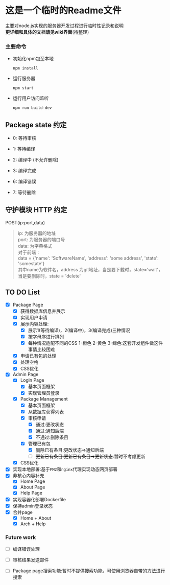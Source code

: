 # 这是一个临时的Readme文件   
主要对node.js实现的服务器开发过程进行临时性记录和说明  
**更详细和具体的文档请见wiki界面**(待整理)

### 主要命令
- 初始化npm包至本地
    ```
    npm install
    ```
- 运行服务器
    ```
    npm start
    ```
- 运行用户访问监听
    ```
    npm run build-dev
    ```
## Package state 约定
- 0: 等待审核
- 1: 等待编译
- 2: 编译中 (不允许删除)
- 3: 编译完成

- 6: 编译错误
- 7: 等待删除

## 守护模块 HTTP 约定
POST(ip:port,data)  
> ip: 为服务器的地址  
> port: 为服务器的端口号  
> data: 为字典格式  
> 对于前端：  
> data = {'name': 'SoftwareName', 'address': 'some address', 'state': 'somestate'}   
> 其中name为软件名，address 为git地址，当是要下载时，state='wait'，当是要删除时，state = 'delete'

## TO DO List  

- [x] Package Page 
    - [x] 获得数据库信息并展示
    - [x] 实现用户申请
    - [x] 展示内容处理: 
        - [x] 展示1(等待编译)，2(编译中)，3(编译完成)三种情况
        - [x] 按字母序进行排列
        - [x] 每种情况适配不同的CSS 1-橙色 2-黄色 3-绿色:这套开发组件做这件事情比较困难
    - [x] 申请已有包的处理
    - [x] 处理空格
    - [x] CSS优化
- [x] Admin Page
    - [x] Login Page
        - [x] 基本页面框架
        - [x] 实现管理员登录
    - [x] Package Management
        - [x] 基本页面框架
        - [x] 从数据库获得列表
        - [x] 审核申请
            - [x] 通过:更改状态
            - [x] 通过:通知后端
            - [x] 不通过:删除条目
        - [x] 管理已有包
            - [x] 删除已有条目:更改状态=>通知后端
            - [ ] ~~更新已有条目:更新已有条目=>更新状态~~:暂时不考虑更新
    - [x] CSS优化
- [x] 实现本地部署:基于`PM2`和`nginx`代理实现动态网页部署
- [x] 非核心内容补充
    - [x] Home Page 
    - [x] About Page
    - [x] Help Page
- [x] 实现容器化部署Dockerfile
- [x] 保持admin登录状态
- [x] 合并page
    - [x] Home + About
    - [x] Arch + Help

### Future work
- [ ] 编译错误处理
- [ ] 审核结果发送邮件
- [ ] Package page搜索功能:暂时不提供搜索功能，可使用浏览器自带的方法进行搜索


